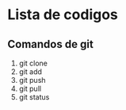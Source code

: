 # Lista de codigos

## Comandos de git

1. git clone
1. git add
1. git push
1. git pull
1. git status 
